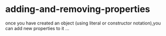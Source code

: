 # adding-and-removing-properties

once you have created an object (using literal or constructor notation),you can add new properties to it ...
